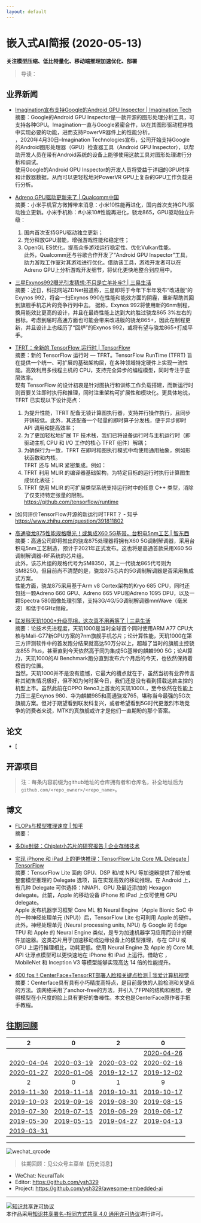 ```yaml
---
layout: default
---
```


# 嵌入式AI简报 (2020-05-13)

**关注模型压缩、低比特量化、移动端推理加速优化、部署**  

> 导读：

## 业界新闻

- [Imagination宣布支持Google的Android GPU Inspector | Imagination Tech](https://mp.weixin.qq.com/s/sgPyQjLModuvpa8jLh352Q)  
摘要：Google的Android GPU Inspector是一款开源的图形处理分析工具，可支持各种GPU。Imagination一直与Google紧密合作，以在其图形驱动程序栈中实现必要的功能，进而支持PowerVR器件上的性能分析。  
，2020年4月30日–Imagination Technologies宣布，公司开始支持Google的Android图形处理器（GPU）检查器工具（Android GPU Inspector），以帮助开发人员在带有Android系统的设备上能够使用这款工具对图形处理进行分析和调试。  
使用Google的Android GPU Inspector的开发人员将受益于详细的GPU时序和计数器数据，从而可以更轻松地对PowerVR GPU上复杂的GPU工作负载进行分析。
- [Adreno GPU驱动更新来了 | Qualcomm中国](https://mp.weixin.qq.com/s/cGezbnF8O-whKjpkMbl-bw)  
摘要：小米手机官方微博带来消息：小米10性能再进化，国内首次支持GPU驱动独立更新。小米手机称：#小米10#性能再进化，骁龙865，GPU驱动独立升级：
  1. 国内首次支持GPU驱动独立更新；  
  2. 充分释放GPU潜能，增强游戏性能和稳定性；  
  3. OpenGL ES优化，提高众多游戏运行稳定性、优化Vulkan性能。  
此外，Qualcomm还与谷歌合作开发了“Android GPU Inspector”工具，助力游戏工作室对其游戏进行优化。借助该工具，游戏开发者可以在Adreno GPU上分析游戏开发细节，将优化更快地整合到应用中。  
- [三星Exynos992曝光引发猜想:不只是亡羊补牢? | 三易生活](https://mp.weixin.qq.com/s/DQ2aRx276KFUXFYGvHaMig)  
摘要：近日，科技网站ZDNet报道称，三星即将于今年下半年发布“改进版”的Exynos 992，将会一扫Exynos 990在性能和能效方面的阴霾，重新帮助其回到旗舰手机芯片的竞争行列中去。
据称，Exynos 992将使用新的6nm制程，换用能效比更高的设计，并且在最终性能上达到大约胜过骁龙865 3%左右的目标。考虑到届时高通方面也可能会带来改进版的骁龙865+，因此在制程更新，并且设计上也经历了“回炉”的Exynos 992，或将有望与骁龙865+打成平手。  
- [TFRT：全新的 TensorFlow 运行时 | TensorFlow](https://mp.weixin.qq.com/s/62Eaa5iF6mH4N6eW4liAzg)  
摘要：新的 TensorFlow 运行时 — TFRT。TensorFlow RunTime (TFRT) 旨在提供一个统一、可扩展的基础架构层，在各种领域特定硬件上实现一流性能。高效利用多线程主机的 CPU，支持完全异步的编程模型，同时专注于底层效率。   
现有 TensorFlow 的设计初衷是针对图执行和训练工作负载搭建，而新运行时则首要关注即时执行和推理，同时注重架构可扩展性和模块化。更具体地说，TFRT 已实现以下设计亮点：
  1. 为提升性能，TFRT 配备无锁计算图执行器，支持并行操作执行，且同步开销较低。此外，其还配备一个轻量的即时算子分发栈，便于异步即时 API 调用和提高效率；  
  2. 为了更加轻松地扩展 TF 技术栈，我们已将设备运行时与主机运行时（即驱动主机 CPU 和 I/O 工作的核心 TFRT 组件）解耦；  
  3. 为确保行为一致，TFRT 在即时和图执行模式中均使用通用抽象，例如形状函数和内核。  
TFRT 还与 MLIR 紧密集成。例如：  
  1. TFRT 利用 MLIR 的编译器基础架构，为特定目标的运行时执行计算图生成优化表征；
  2. TFRT 使用 MLIR 的可扩展类型系统支持运行时中的任意 C++ 类型，消除了仅支持特定张量的限制。  
https://github.com/tensorflow/runtime  
- [如何评价TensorFlow开源的新运行时TFRT？ - 知乎
https://www.zhihu.com/question/391811802


- [高通骁龙875性能规格曝光！或集成X60 5G基带，台积电5nm工艺 | 智东西](https://mp.weixin.qq.com/s/3tLjsPUHjsQSGbtEcK75tQ)  
摘要：高通公司即将推出的骁龙875处理器将拥有X60 5G调制解调器，采用台积电5nm工艺制造，预计于2021年正式发布。这也将是高通首款采用X60 5G调制解调器-RF系统的芯片组。  
此外，该芯片组的规格代号为SM8350，其上一代骁龙865代号则为SM8250。但目前尚不清楚的是，骁龙875芯片的5G调制解调器是否采用集成式方案。  
性能方面，骁龙875采用基于Arm v8 Cortex架构的Kryo 685 CPU，同时还包括一颗Adreno 660 GPU、Adreno 665 VPU和Adreno 1095 DPU，以及一颗Spectra 580图像处理引擎，支持3G/4G/5G调制解调器mmWave（毫米波）和低于6GHz频段。  
- [联发科天玑1000+升级亮相，这次真不用再等了 | 三易生活](https://mp.weixin.qq.com/s/M6rm5rYER9U7idAD3ix1qQ)  
摘要：论技术先进程度，天玑1000是当时全球首个同时使用ARM A77 CPU大核与Mali-G77新GPU方案的7nm旗舰手机芯片；论计算性能，天玑1000在第三方评测软件中的首发跑分结果就高达50万分以上，超越了当时的旗舰主控骁龙855 Plus，甚至直到今天依然高于同为集成5G基带的麒麟990 5G；论AI算力，天玑1000的AI Benchmark跑分直到发布六个月后的今天，也依然保持着榜首的位置。  
当然，天玑1000并不是没有遗憾，它最大的槽点就在于，虽然当初有业界传言称其销售情况极好，但不知为何时至今日，我们还是没有看到搭载这款主控的机型上市。虽然此前在OPPO Reno3上首发的天玑1000L，至今依然在性能上力压三星Exynos 980、华为麒麟985和高通骁龙765，堪称当今最强的5G次旗舰方案。但对于期望看到联发科复兴，或者希望看到5G时代更激烈市场竞争的消费者来说，MTK的真旗舰或许才是他们一直期盼的那个答案。  


## 论文

- [


## 开源项目

> 注：每条内容前缀为github地址的仓库拥有者和仓库名，补全地址后为`github.com/<repo_owner>/<repo_name>`。

## 博文

- [FLOPs与模型推理速度 | 知乎](https://zhuanlan.zhihu.com/p/122943688)  
摘要：

- [多Die封装：Chiplet小芯片的研究报告 | 企业存储技术](https://mp.weixin.qq.com/s/IsHItdTYnnDL7KGlVwlA6w)  
- [实现 iPhone 和 iPad 上的更快推理：TensorFlow Lite Core ML Delegate | TensorFlow](https://mp.weixin.qq.com/s/b9iUiWTR2P87aI8YfrFx6A)  
摘要：TensorFlow Lite 面向 GPU、DSP 和/或 NPU 等加速器提供了部分或整套模型推理的 Delegate 选项，旨在实现高效的移动推理。在 Android 上，有几种 Delegate 可供选择：NNAPI、GPU 及最近添加的 Hexagon delegate。此前，Apple 的移动设备 iPhone 和 iPad 上仅可使用 GPU delegate。  
Apple 发布机器学习框架 Core ML 和 Neural Engine（Apple Bionic SoC 中的一种神经处理单元 (NPU)）后，TensorFlow Lite 也可利用 Apple 的硬件。  
此外，神经处理单元 (Neural processing units, NPU) 与 Google 的 Edge TPU 和 Apple 的 Neural Engine 类似，是专为加速机器学习应用而设计的硬件加速器。这类芯片用于加速移动或边缘设备上的模型推理，与在 CPU 或 GPU 上运行推理相比，功耗更低。使用 Neural Engine 及 Apple 的 Core ML API 让浮点模型可以更快速地在 iPhone 和 iPad 上运行。借助它 ，MobileNet 和 Inception V3 等模型能够实现高达 14 倍的性能提升。  
- [400 fps！CenterFace+TensorRT部署人脸和关键点检测 | 我爱计算机视觉](https://mp.weixin.qq.com/s/nvM4YFemXWLTXsPWGNR5Vw)  
摘要：Centerface具有具有小巧精度高特点，是目前最快的人脸检测和关键点的方法。该网络采用了anchor-free的方法，并引入了FPN的结构和思想，使得模型在小尺度的脸上具有更好的鲁棒性。本文也是CenterFace原作者手把手教程。  


## [往期回顾](https://github.com/ysh329/awesome-embedded-ai)

| 2 | 0 | 2 | 0 |
|:---:|:---:|:---:|:---:|
|  |  |  | [2020-04-26](../embedded-ai-report/2020-04-26.md) |  
| [2020-04-04](../embedded-ai-report/2020-04-04.md) | [2020-03-19](../embedded-ai-report/2020-03-19.md) | [2020-03-02](../embedded-ai-report/2020-03-02.md) | [2020-02-16](../embedded-ai-report/2020-02-16.md) |  
| [2020-01-27](../embedded-ai-report/2020-01-27.md) | [2020-01-06](../embedded-ai-report/2020-01-06.md) | [2019-12-17](../embedded-ai-report/2019-12-17.md)  |  [2019-12-02](../embedded-ai-report/2019-12-02.md) |
| 2 | 0 | 1 | 9 |  
| [2019-11-30](../embedded-ai-report/2019-11-30.md) | [2019-11-18](../embedded-ai-report/2019-11-18.md) | [2019-10-31](../embedded-ai-report/2019-10-31.md)  |  [2019-10-17](../embedded-ai-report/2019-10-17.md) |  
| [2019-10-03](../embedded-ai-report/2019-10-03.md) | [2019-09-16](../embedded-ai-report/2019-09-16.md) | [2019-08-30](../embedded-ai-report/2019-08-30.md)  |  [2019-08-15](../embedded-ai-report/2019-08-15.md) |  
| [2019-07-30](../embedded-ai-report/2019-07-30.md) | [2019-07-15](../embedded-ai-report/2019-07-15.md) | [2019-06-29](../embedded-ai-report/2019-06-29.md)  |  [2019-06-17](../embedded-ai-report/2019-06-17.md) |  
| [2019-05-30](../embedded-ai-report/2019-05-30.md) | [2019-05-15](../embedded-ai-report/2019-05-15.md) | [2019-04-27](../embedded-ai-report/2019-04-27.md)  |  [2019-04-13](../embedded-ai-report/2019-04-13.md) |  
| [2019-03-31](../embedded-ai-report/2019-03-31.md) | | |  

----

![wechat_qrcode](../wechat_qrcode.jpg)

> 往期回顾：见公众号主菜单【历史消息】
- WeChat: NeuralTalk  
- Editor: https://github.com/ysh329  
- Project: https://github.com/ysh329/awesome-embedded-ai  

----

<a rel="license" href="http://creativecommons.org/licenses/by-sa/4.0/"><img alt="知识共享许可协议" style="border-width:0" src="https://i.creativecommons.org/l/by-sa/4.0/88x31.png" /></a><br />本作品采用<a rel="license" href="http://creativecommons.org/licenses/by-sa/4.0/">知识共享署名-相同方式共享 4.0 通用许可协议</a>进行许可。
